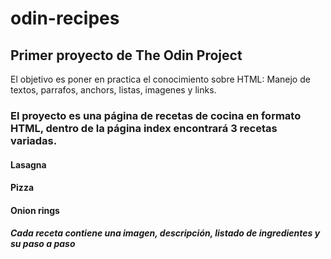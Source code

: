 # odin-recipes
## Primer proyecto de The Odin Project

El objetivo es poner en practica el conocimiento sobre HTML: Manejo de textos, parrafos, anchors, listas, imagenes y links.

### El proyecto es una página de recetas de cocina en formato HTML, dentro de la página index encontrará 3 recetas variadas.

#### Lasagna
#### Pizza
#### Onion rings

#### *Cada receta contiene una imagen, descripción, listado de ingredientes y su paso a paso*
